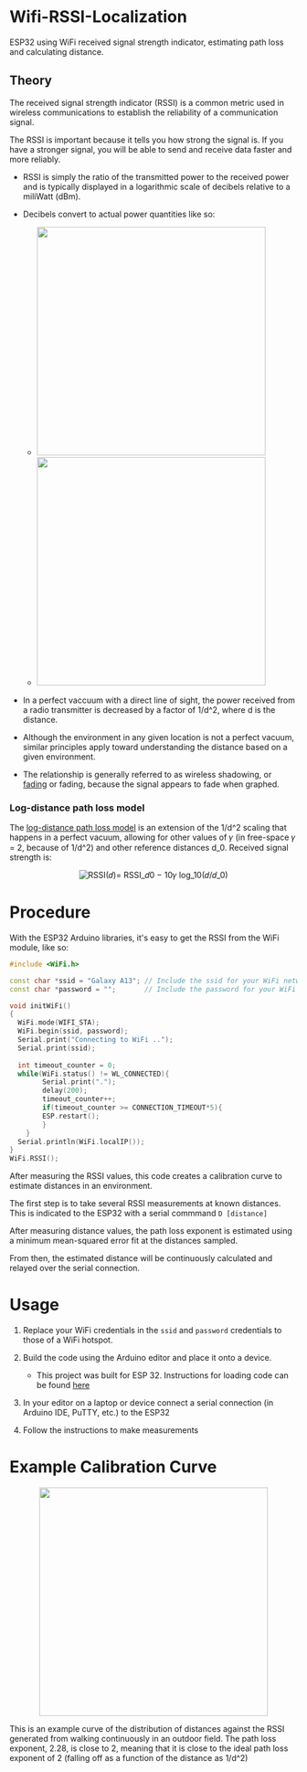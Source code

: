 

# Wifi-RSSI-Localization
 ESP32 using WiFi received signal strength indicator, estimating path loss and calculating distance.

## Theory
The received signal strength indicator (RSSI) is a common metric used in wireless communications to establish the reliability of a communication signal. 

The RSSI is important because it tells you how strong the signal is. If you have a stronger signal, you will be able to send and receive data faster and more reliably. 



* RSSI is simply the ratio of the transmitted power to the received power and is typically displayed in a logarithmic scale of decibels relative to a miliWatt (dBm). 
* Decibels convert to actual power quantities like so:
    * <img src="https://github.com/user-attachments/assets/5e2f2d3d-223c-4f19-9b8b-18b023a00218" style="width: 400px;">
    * <img src="https://github.com/user-attachments/assets/4ab82c45-f0ed-41b9-b0e0-70e26f698d8e" style="width: 400px;">




* In a perfect vaccuum with a direct line of sight, the power received from a radio transmitter is decreased by a factor of 1/d^2, where d is the distance. 
* Although the environment in any given location is not a perfect vacuum, similar principles apply toward understanding the distance based on a given environment. 

* The relationship is generally referred to as wireless shadowing, or [fading](https://en.wikipedia.org/wiki/Fading) or fading, because the signal appears to fade when graphed.

### Log-distance path loss model
The [log-distance path loss model](https://en.wikipedia.org/wiki/Log-distance_path_loss_model) is an extension of the 1/d^2 scaling that happens in a perfect vacuum, allowing for other values of 𝛾 (in free-space 𝛾 = 2, because of 1/d^2) and other reference distances d_0.
Received signal strength is:

<p align="center">
 <img src="https://github.com/user-attachments/assets/20237350-4352-4025-bd9f-b7626e1410c8" alt="RSSI(𝑑)= RSSI_𝑑0  − 10𝛾 log_10⁡(𝑑/𝑑_0)">
</p>


# Procedure
With the ESP32 Arduino libraries, it's easy to get the RSSI from the WiFi module, like so:
```cpp
#include <WiFi.h>

const char *ssid = "Galaxy A13"; // Include the ssid for your WiFi network
const char *password = "";       // Include the password for your WiFi network

void initWiFi()
{
  WiFi.mode(WIFI_STA);
  WiFi.begin(ssid, password);
  Serial.print("Connecting to WiFi ..");
  Serial.print(ssid);
  
  int timeout_counter = 0;
  while(WiFi.status() != WL_CONNECTED){
        Serial.print(".");
        delay(200);
        timeout_counter++;
        if(timeout_counter >= CONNECTION_TIMEOUT*5){
        ESP.restart();
        }
    }
  Serial.println(WiFi.localIP());
}
WiFi.RSSI();
```

After measuring the RSSI values, this code creates a calibration curve to estimate distances in an environment.

The first step is to take several RSSI measurements at known distances. This is indicated to the ESP32 with a serial commmand `D [distance]`

After measuring distance values, the path loss exponent is estimated using a minimum mean-squared error fit at the distances sampled.

From then, the estimated distance will be continuously calculated and relayed over the serial connection.


# Usage

1. Replace your WiFi credentials in the `ssid` and `password` credentials to those of a WiFi hotspot.

2. Build the code using the Arduino editor and place it onto a device.

    * This project was built for ESP 32. Instructions for loading code can be found [here](https://randomnerdtutorials.com/getting-started-with-esp32/)
  
4. In your editor on a laptop or device connect a serial connection (in Arduino IDE, PuTTY, etc.) to the ESP32

5. Follow the instructions to make measurements

   
       
# Example Calibration Curve

<p align="center"><img src="https://github.com/bradleeharr/Wifi-RSSI-Localization/assets/56418392/1f3f3bc3-36aa-49be-9e50-a50c54f34a5f" style="width:400px"> </p>
This is an example curve of the distribution of distances against the RSSI generated from walking continuously in an outdoor field. The path loss exponent, 2.28, is close to 2, meaning that it is close to the ideal path loss exponent of 2 (falling off as a function of the distance as 1/d^2)


